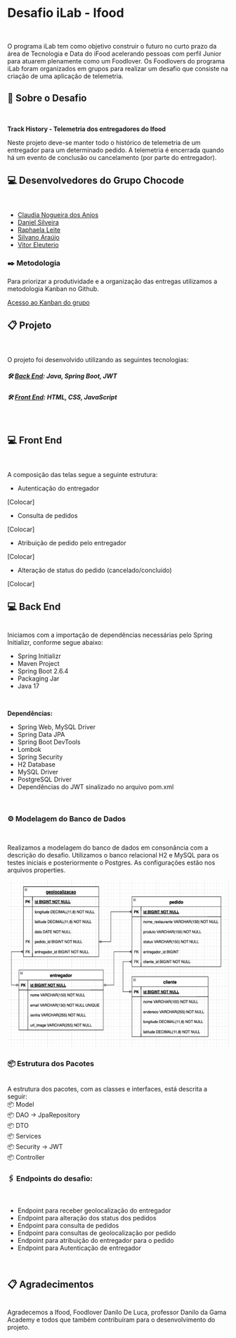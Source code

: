# Desafio iLab - Ifood
<br />

O programa iLab tem como objetivo construir o futuro no curto prazo da área de Tecnologia e Data do iFood acelerando pessoas com perfil Junior para atuarem plenamente como um Foodlover.
Os Foodlovers do programa iLab foram organizados em grupos para realizar um desafio que consiste na criação de uma aplicação de telemetria.
<br />

## 🚀 Sobre o Desafio
<br />

**Track History - Telemetria dos entregadores do Ifood**

Neste projeto deve-se manter todo o histórico de telemetria de um entregador para um determinado pedido. A telemetria é encerrada quando há um evento de conclusão ou cancelamento (por parte do entregador).
<br />

## 💻 Desenvolvedores do Grupo Chocode
<br />

- [Claudia Nogueira dos Anjos](https://github.com/AnjosClaudia)
- [Daniel Silveira](https://github.com/smarticogit)
- [Raphaela Leite](https://github.com/Raphaella-leite)
- [Silvano Araújo](https://github.com/Silvanoeng)
- [Vitor Eleuterio](https://github.com/SevenSecRS)

### ✒️ Metodologia

Para priorizar a produtividade e a organização das entregas utilizamos a metodologia Kanban no Github.

[Acesso ao Kanban do grupo](https://github.com/orgs/Chocode-iFood/projects/1)
<br />

## 📋 Projeto
<br />

O projeto foi desenvolvido utilizando as seguintes tecnologias:
<br />

##### 🛠 [Back End](https://github.com/Chocode-iFood/back): Java, Spring Boot, JWT
 
##### 🛠 [Front End](https://github.com/Chocode-iFood/front): HTML, CSS, JavaScript
<br />

## 💻 Front End
<br />

A composição das telas segue a seguinte estrutura:
<br />

- Autenticação do entregador

[Colocar]
<br />
- Consulta de pedidos

[Colocar]
<br />
- Atribuição de pedido pelo entregador

[Colocar]
<br />
- Alteração de status do pedido (cancelado/concluído)

[Colocar]
<br />

## 💻 Back End
<br />
Iniciamos com a importação de dependências necessárias pelo Spring Initializr, conforme segue abaixo:

- Spring Initializr 
- Maven Project
- Spring Boot 2.6.4
- Packaging Jar 
- Java 17
<br />

**Dependências:** 
- Spring Web, MySQL Driver
- Spring Data JPA
- Spring Boot DevTools
- Lombok
- Spring Security
- H2 Database
- MySQL Driver
- PostgreSQL Driver
- Dependências do JWT sinalizado no arquivo pom.xml
<br />

### ⚙️ Modelagem do Banco de Dados
<br />

Realizamos a modelagem do banco de dados em consonância com a descrição do desafio.
Utilizamos o banco relacional H2 e MySQL para os testes iniciais e posteriormente o Postgres. As configurações estão nos arquivos properties.
<br />

<img height="380" src="https://github.com/Chocode-iFood/dados-complementares/blob/main/Diagrama%20Atualizado.png?raw=true">

<br />

### 📦 Estrutura dos Pacotes
<br />
A estrutura dos pacotes, com as classes e interfaces, está descrita a seguir:
<br />
📦 Model
<br />
📦 DAO → JpaRepository
<br />
📦 DTO
<br />
📦 Services 
<br />
📦 Security → JWT
<br />
📦 Controller 
<br />

### 🖇 Endpoints do desafio: 
<br />

- Endpoint para receber geolocalização do entregador
- Endpoint para alteração dos status dos pedidos
- Endpoint para consulta de pedidos 
- Endpoint para consultas de geolocalização por pedido 
- Endpoint para atribuição do entregador para o pedido
- Endpoint para Autenticação de entregador 
<br />


## 📋 Agradecimentos
<br />
Agradecemos a Ifood, Foodlover Danilo De Luca, professor Danilo da Gama Academy e todos que também contribuíram para o desenvolvimento do projeto.

